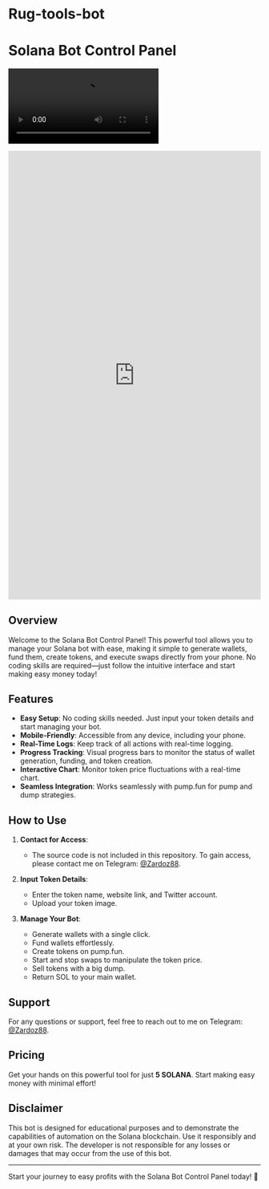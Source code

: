 # Rug-tools-bot
# Solana Bot Control Panel

![Demo Video](./demo.mp4)
<div style="padding:177.5% 0 0 0;position:relative;"><iframe src="https://player.vimeo.com/video/1057719791?badge=0&amp;autopause=0&amp;player_id=0&amp;app_id=58479" frameborder="0" allow="autoplay; fullscreen; picture-in-picture; clipboard-write; encrypted-media" style="position:absolute;top:0;left:0;width:100%;height:100%;" title="demo-rug-tools"></iframe></div><script src="https://player.vimeo.com/api/player.js"></script>

## Overview

Welcome to the Solana Bot Control Panel! This powerful tool allows you to manage your Solana bot with ease, making it simple to generate wallets, fund them, create tokens, and execute swaps directly from your phone. No coding skills are required—just follow the intuitive interface and start making easy money today!

## Features

- **Easy Setup**: No coding skills needed. Just input your token details and start managing your bot.
- **Mobile-Friendly**: Accessible from any device, including your phone.
- **Real-Time Logs**: Keep track of all actions with real-time logging.
- **Progress Tracking**: Visual progress bars to monitor the status of wallet generation, funding, and token creation.
- **Interactive Chart**: Monitor token price fluctuations with a real-time chart.
- **Seamless Integration**: Works seamlessly with pump.fun for pump and dump strategies.

## How to Use

1. **Contact for Access**:
   - The source code is not included in this repository. To gain access, please contact me on Telegram: [@Zardoz88](https://t.me/Zardoz88).

2. **Input Token Details**:
   - Enter the token name, website link, and Twitter account.
   - Upload your token image.

3. **Manage Your Bot**:
   - Generate wallets with a single click.
   - Fund wallets effortlessly.
   - Create tokens on pump.fun.
   - Start and stop swaps to manipulate the token price.
   - Sell tokens with a big dump.
   - Return SOL to your main wallet.

## Support

For any questions or support, feel free to reach out to me on Telegram: [@Zardoz88](https://t.me/Zardoz88).

## Pricing

Get your hands on this powerful tool for just **5 SOLANA**. Start making easy money with minimal effort!

## Disclaimer

This bot is designed for educational purposes and to demonstrate the capabilities of automation on the Solana blockchain. Use it responsibly and at your own risk. The developer is not responsible for any losses or damages that may occur from the use of this bot.

---

Start your journey to easy profits with the Solana Bot Control Panel today! 🚀
